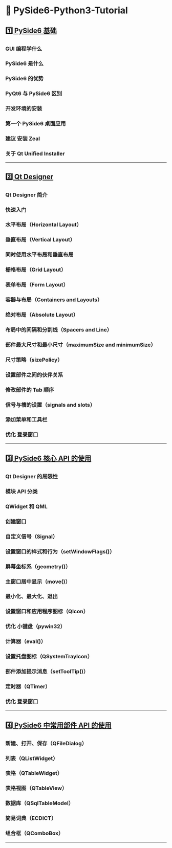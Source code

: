 # 📖 PySide6-Python3-Tutorial

## [1️⃣ PySide6 基础](./文档/1.PySide6基础.md)

### GUI 编程学什么

### PySide6 是什么

### PySide6 的优势

### PyQt6 与 PySide6 区别

### 开发环境的安装

### 第一个 PySide6 桌面应用

### 建议 安装 Zeal

### 关于 Qt Unified Installer

---

## [2️⃣ Qt Designer](./文档/2.QtDesigner.md)

### Qt Designer 简介

### 快速入门

### 水平布局（Horizontal Layout）

### 垂直布局（Vertical Layout）

### 同时使用水平布局和垂直布局

### 栅格布局（Grid Layout）

### 表单布局（Form Layout）

### 容器与布局（Containers and Layouts）

### 绝对布局（Absolute Layout）

### 布局中的间隔和分割线（Spacers and Line）

### 部件最大尺寸和最小尺寸（maximumSize and minimumSize）

### 尺寸策略（sizePolicy）

### 设置部件之间的伙伴关系

### 修改部件的 Tab 顺序

### 信号与槽的设置（signals and slots）

### 添加菜单和工具栏

### 优化 登录窗口

---

## [3️⃣ PySide6 核心 API 的使用](./文档/3.PySide6核心API的使用.md)

### Qt Designer 的局限性

### 模块 API 分类

### QWidget 和 QML

### 创建窗口

### 自定义信号（Signal）

### 设置窗口的样式和行为（setWindowFlags()）

### 屏幕坐标系（geometry()）

### 主窗口居中显示（move()）

### 最小化、最大化、退出

### 设置窗口和应用程序图标（QIcon）

### 优化 小键盘（pywin32）

### 计算器（eval()）

### 设置托盘图标（QSystemTrayIcon）

### 部件添加提示消息（setToolTip()）

### 定时器（QTimer）

### 优化 登录窗口

---

## [4️⃣ PySide6 中常用部件 API 的使用](./文档/4.PySide6中常用部件API的使用.md)

### 新建、打开、保存（QFileDialog）

### 列表（QListWidget）

### 表格（QTableWidget）

### 表格视图（QTableView）

### 数据库（QSqlTableModel）

### 简易词典（ECDICT）

### 组合框（QComboBox）

---
